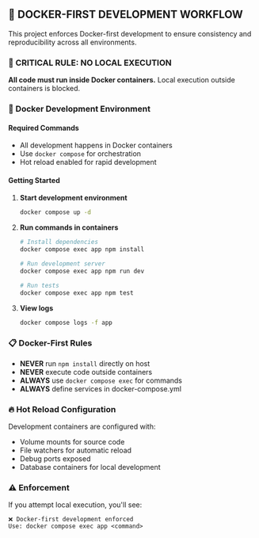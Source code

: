## 🐳 DOCKER-FIRST DEVELOPMENT WORKFLOW

This project enforces Docker-first development to ensure consistency and reproducibility across all environments.

### 🚨 CRITICAL RULE: NO LOCAL EXECUTION

**All code must run inside Docker containers.** Local execution outside containers is blocked.

### 🔧 Docker Development Environment

#### Required Commands
- All development happens in Docker containers
- Use `docker compose` for orchestration
- Hot reload enabled for rapid development

#### Getting Started

1. **Start development environment**
   ```bash
   docker compose up -d
   ```

2. **Run commands in containers**
   ```bash
   # Install dependencies
   docker compose exec app npm install
   
   # Run development server
   docker compose exec app npm run dev
   
   # Run tests
   docker compose exec app npm test
   ```

3. **View logs**
   ```bash
   docker compose logs -f app
   ```

### 📋 Docker-First Rules

- **NEVER** run `npm install` directly on host
- **NEVER** execute code outside containers
- **ALWAYS** use `docker compose exec` for commands
- **ALWAYS** define services in docker-compose.yml

### 🔥 Hot Reload Configuration

Development containers are configured with:
- Volume mounts for source code
- File watchers for automatic reload
- Debug ports exposed
- Database containers for local development

### ⚠️ Enforcement

If you attempt local execution, you'll see:
```
❌ Docker-first development enforced
Use: docker compose exec app <command>
```